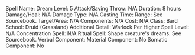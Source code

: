 
Spell Name: Dream
Level: 5
Attack/Saving Throw: N/A
Duration: 8 hours
Damage/Heal: N/A
Damage Type: N/A
Casting Time: 
Range: See Sourcebook.
Target/Area: N/A
Components: N/A
Cost: N/A
Class: Bard
School:  Druid (Grassland)
Additional Detail:  Warlock
Per Higher Spell Level: N/A
Concentration Spell: N/A
Ritual Spell: Shape creature's dreams.  See Sourcebook.
Verbal Component: 
Material Component: No
Somatic Component: No
